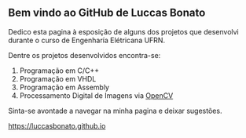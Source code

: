 ## Bem vindo ao GitHub de Luccas Bonato

Dedico esta pagina à esposição de alguns dos projetos que desenvolvi durante o curso de Engenharía Elétricana UFRN.

Dentre os projetos desenvolvidos encontra-se:
1. Programação em C/C++
2. Programação em VHDL
3. Programação em Assembly
4. Processamento Digital de Imagens via [OpenCV](https://opencv.org/)

Sinta-se avontade a navegar na minha pagina e deixar sugestões.

<https://luccasbonato.github.io>
